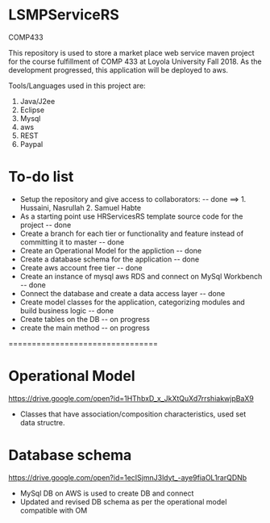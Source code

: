 # LSMPServiceRS
COMP433

This repository is used to store a market place web service maven project for the course fulfillment of COMP 433 at Loyola University Fall 2018.
As the development progressed, this application will be deployed to aws.

Tools/Languages used in this project are:
  1. Java/J2ee
  2. Eclipse
  3. Mysql
  4. aws
  5. REST
  6. Paypal
    
# To-do list

+ Setup the repository and give access to collaborators: -- done
      ==> 1. Hussaini, Nasrullah    2. Samuel Habte
+ As a starting point use HRServicesRS template source code for the project -- done
+ Create a branch for each tier or functionality and 
    feature instead of committing it to master -- done
+ Create an Operational Model for the appliction -- done
+ Create a database schema for the application -- done
+ Create aws account free tier -- done
+ Create an instance of mysql aws RDS and connect on MySql Workbench -- done
+ Connect the database and create a data access layer -- done
+ Create model classes for the application, categorizing modules and build business logic -- done
+ Create tables on the DB -- on progress
+ create the main method -- on progress

================================
# Operational Model
https://drive.google.com/open?id=1HThbxD_x_JkXtQuXd7rrshiakwjpBaX9
+ Classes that have association/composition characteristics, used set data structre.

# Database schema
https://drive.google.com/open?id=1ecISjmnJ3ldyt_-aye9fiaOL1rarQDNb
+ MySql DB on AWS is used to create DB and connect
+ Updated and revised DB schema as per the operational model compatible with OM

